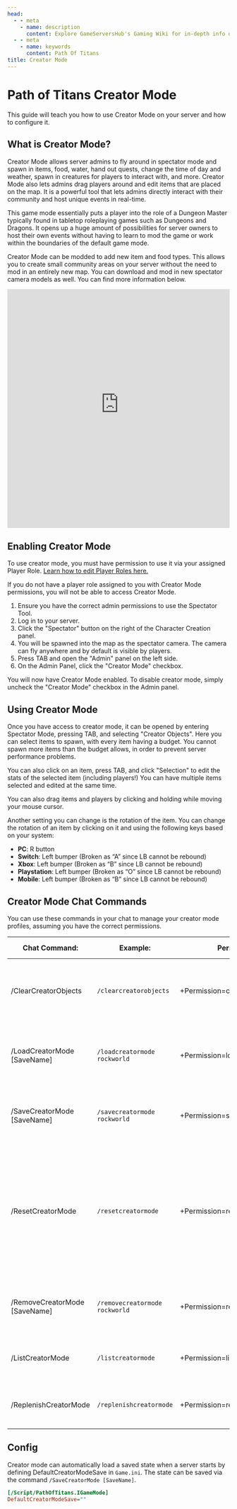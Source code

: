 ```yaml
---
head:
  - - meta
    - name: description
      content: Explore GameServersHub's Gaming Wiki for in-depth info on Path of Titans. Find details on gameplay, features, and updates for the ultimate dino MMO adventure!
  - - meta
    - name: keywords
      content: Path Of Titans
title: Creator Mode
---
```


# Path of Titans Creator Mode

This guide will teach you how to use Creator Mode on your server and how to configure it.

## What is Creator Mode?

Creator Mode allows server admins to fly around in spectator mode and spawn in items, food, water, hand out quests, change the time of day and weather, spawn in creatures for players to interact with, and more. Creator Mode also lets admins drag players around and edit items that are placed on the map. It is a powerful tool that lets admins directly interact with their community and host unique events in real-time.

This game mode essentially puts a player into the role of a Dungeon Master typically found in tabletop roleplaying games such as Dungeons and Dragons. It opens up a huge amount of possibilities for server owners to host their own events without having to learn to mod the game or work within the boundaries of the default game mode.

Creator Mode can be modded to add new item and food types. This allows you to create small community areas on your server without the need to mod in an entirely new map. You can download and mod in new spectator camera models as well. You can find more information below.

<iframe width="100%" height="540" src="https://www.youtube-nocookie.com/embed/r1KtJ25ylz8?si=Nb4GVBIIJjI_xyG2" title="YouTube video player" frameborder="0" allow="accelerometer; autoplay; clipboard-write; encrypted-media; gyroscope; picture-in-picture; web-share" referrerpolicy="strict-origin-when-cross-origin" allowfullscreen></iframe>

## Enabling Creator Mode

To use creator mode, you must have permission to use it via your assigned Player Role. [Learn how to edit Player Roles here.](./path-of-titans-player-roles)

If you do not have a player role assigned to you with Creator Mode permissions, you will not be able to access Creator Mode.

1. Ensure you have the correct admin permissions to use the Spectator Tool.
2. Log in to your server.
3. Click the "Spectator" button on the right of the Character Creation panel.
4. You will be spawned into the map as the spectator camera. The camera can fly anywhere and by default is visible by players.
5. Press TAB and open the "Admin" panel on the left side.
6. On the Admin Panel, click the "Creator Mode" checkbox.

You will now have Creator Mode enabled. To disable creator mode, simply uncheck the "Creator Mode" checkbox in the Admin panel.

## Using Creator Mode

Once you have access to creator mode, it can be opened by entering Spectator Mode, pressing TAB, and selecting "Creator Objects". Here you can select items to spawn, with every item having a budget. You cannot spawn more items than the budget allows, in order to prevent server performance problems.

You can also click on an item, press TAB, and click "Selection" to edit the stats of the selected item (including players!) You can have multiple items selected and edited at the same time.

You can also drag items and players by clicking and holding while moving your mouse cursor.

<!-- insert creator mode image -->

Another setting you can change is the rotation of the item. You can change the rotation of an item by clicking on it and using the following keys based on your system:

- **PC**: R button
- **Switch**: Left bumper (Broken as “A” since LB cannot be rebound)
- **Xbox**: Left bumper (Broken as “B” since LB cannot be rebound)
- **Playstation**: Left bumper (Broken as “O” since LB cannot be rebound)
- **Mobile**: Left bumper (Broken as “B” since LB cannot be rebound)

## Creator Mode Chat Commands

You can use these commands in your chat to manage your creator mode profiles, assuming you have the correct permissions.

| Chat Command:                 | Example:                       | Permissions:                     | RCON Support:      | Action:                                                                                                                 |
| ----------------------------- | ------------------------------ | -------------------------------- | ------------------ | ----------------------------------------------------------------------------------------------------------------------- |
| /ClearCreatorObjects          | `/clearcreatorobjects`         | +Permission=clearcreatorobjects  | :heavy_check_mark: | Removes and refunds all placed Creator Mode Objects on the server.                                                      |
| /LoadCreatorMode [SaveName]   | `/loadcreatormode rockworld`   | +Permission=loadcreatormode      | :heavy_check_mark: | Loads the saved Creator Mode data from the specified save slot.                                                         |
| /SaveCreatorMode [SaveName]   | `/savecreatormode rockworld`   | +Permission=savecreatormode      | :heavy_check_mark: | Saves the Creator Mode data to the specified save slot.                                                                 |
| /ResetCreatorMode             | `/resetcreatormode`            | +Permission=resetcreatormode     | :heavy_check_mark: | Resets Creator Mode Objects to their default, removing placed objects and changing map objects to their original state. |
| /RemoveCreatorMode [SaveName] | `/removecreatormode rockworld` | +Permission=removecreatormode    | :heavy_check_mark: | Removes the Creator Move data from the specified save slot.                                                             |
| /ListCreatorMode              | `/listcreatormode`             | +Permission=listcreatormode      | :heavy_check_mark: | Lists the saved Creator Mode saves.                                                                                     |
| /ReplenishCreatorMode         | `/replenishcreatormode`        | +Permission=replenishcreatormode | :heavy_check_mark: | Replenishes all items on the map, excluding water.                                                                      |

## Config

Creator mode can automatically load a saved state when a server starts by defining DefaultCreatorModeSave in `Game.ini`. The state can be saved via the command `/SaveCreatorMode [SaveName]`.

```ini
[/Script/PathOfTitans.IGameMode]
DefaultCreatorModeSave=""
```
